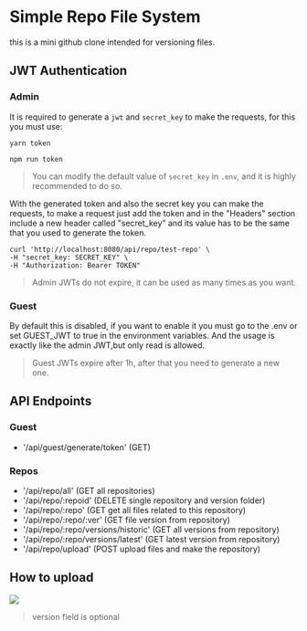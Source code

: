 # Simple Repo File System
this is a mini github clone intended for versioning files.


## JWT Authentication

### Admin

It is required to generate a `jwt` and `secret_key` to make the requests, for this you must use: 

```yarn token```

```npm run token```

> You can modify the default value of `secret_key` in `.env`, and it is highly recommended to do so.

With the generated token and also the secret key you can make the requests, to make a request just add the token and in the "Headers" section include a new header called "secret_key" and its value has to be the same that you used to generate the token.

```
curl 'http://localhost:8080/api/repo/test-repo' \
-H "secret_key: SECRET_KEY" \
-H "Authorization: Bearer TOKEN"
```

> Admin JWTs do not expire, it can be used as many times as you want.
### Guest

By default this is disabled, if you want to enable it you must go to the .env or set GUEST_JWT to true in the environment variables. And the usage is exactly like the admin JWT,but only read is allowed.

> Guest JWTs expire after 1h, after that you need to generate a new one.

## API Endpoints

### Guest

* '/api/guest/generate/token' (GET)

### Repos


* '/api/repo/all' (GET all repositories)
* '/api/repo/:repoid' (DELETE single repository and version folder)
* '/api/repo/:repo' (GET get all files related to this repository)
* '/api/repo/:repo/:ver' (GET file version from repository)
* '/api/repo/:repo/versions/historic' (GET all versions from repository)
* '/api/repo/:repo/versions/latest' (GET latest version from repository)
* '/api/repo/upload' (POST upload files and make the repository)

## How to upload

![](images/01.png)
> version field is optional
